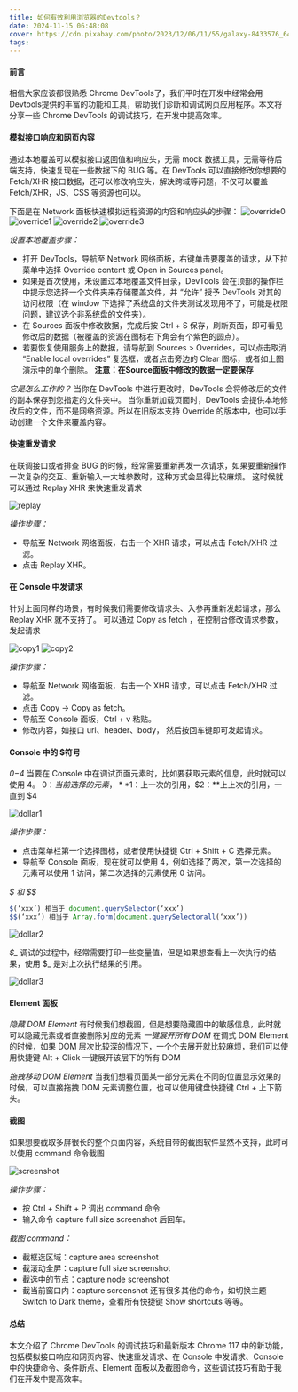 ```yaml
---
title: 如何有效利用浏览器的Devtools？
date: 2024-11-15 06:48:08
cover: https://cdn.pixabay.com/photo/2023/12/06/11/55/galaxy-8433576_640.jpg
tags:
---
```


#### 前言

相信大家应该都很熟悉 Chrome DevTools了，我们平时在开发中经常会用Devtools提供的丰富的功能和工具，帮助我们诊断和调试网页应用程序。本文将分享一些 Chrome DevTools 的调试技巧，在开发中提高效率。


#### 模拟接口响应和网页内容

通过本地覆盖可以模拟接口返回值和响应头，无需 mock 数据工具，无需等待后端支持，快速复现在一些数据下的 BUG 等。在 DevTools 可以直接修改你想要的 Fetch/XHR 接口数据，还可以修改响应头，解决跨域等问题，不仅可以覆盖 Fetch/XHR，JS、CSS 等资源也可以。

下面是在 Network 面板快速模拟远程资源的内容和响应头的步骤：
![override0](override0.png)
![override1](override1.png)
![override2](override2.png)
![override3](override3.png)

*设置本地覆盖步骤：*
- 打开 DevTools，导航至 Network 网络面板，右键单击要覆盖的请求，从下拉菜单中选择 Override content 或 Open in Sources panel。
- 如果是首次使用，未设置过本地覆盖文件目录，DevTools 会在顶部的操作栏中提示您选择一个文件夹来存储覆盖文件，并 “允许” 授予 DevTools 对其的访问权限（在 window 下选择了系统盘的文件夹测试发现用不了，可能是权限问题，建议选个非系统盘的文件夹）。
- 在 Sources 面板中修改数据，完成后按 Ctrl + S 保存，刷新页面，即可看见修改后的数据（被覆盖的资源在图标右下角会有个紫色的圆点）。
- 若要恢复使用服务上的数据，请导航到 Sources > Overrides，可以点击取消 “Enable local overrides” 复选框，或者点击旁边的 Clear 图标，或者如上图演示中的单个删除。
**注意：在Source面板中修改的数据一定要保存**

*它是怎么工作的？*
当你在 DevTools 中进行更改时，DevTools 会将修改后的文件的副本保存到您指定的文件夹中。
当你重新加载页面时，DevTools 会提供本地修改后的文件，而不是网络资源。所以在旧版本支持 Override 的版本中，也可以手动创建一个文件来覆盖内容。


#### 快速重发请求
在联调接口或者排查 BUG 的时候，经常需要重新再发一次请求，如果要重新操作一次复杂的交互、重新输入一大堆参数时，这种方式会显得比较麻烦。
这时候就可以通过 Replay XHR 来快速重发请求

![replay](replay.png)

*操作步骤：*
- 导航至 Network 网络面板，右击一个 XHR 请求，可以点击 Fetch/XHR 过滤。
- 点击 Replay XHR。


#### 在 Console 中发请求
针对上面同样的场景，有时候我们需要修改请求头、入参再重新发起请求，那么 Replay XHR 就不支持了。
可以通过 Copy as fetch ，在控制台修改请求参数，发起请求

![copy1](copy1.png)
![copy2](copy2.png)

*操作步骤：*
- 导航至 Network 网络面板，右击一个 XHR 请求，可以点击 Fetch/XHR 过滤。
- 点击 Copy -> Copy as fetch。
- 导航至 Console 面板，Ctrl + v 粘贴。
- 修改内容，如接口 url、header、body， 然后按回车键即可发起请求。



#### Console 中的 $符号
*$0-$4*
当要在 Console 中在调试页面元素时，比如要获取元素的信息，此时就可以使用 4。
$0：当前选择的元素 ，**$1：上一次的引用，$2：**上上次的引用，一直到 $4

![dollar1](dollar1.png)

*操作步骤：*
- 点击菜单栏第一个选择图标，或者使用快捷键 Ctrl + Shift + C 选择元素。
- 导航至 Console 面板，现在就可以使用 4，例如选择了两次，第一次选择的元素可以使用 1 访问，第二次选择的元素使用 0 访问。

*$ 和 $$*
```js
$(‘xxx’) 相当于 document.querySelector(‘xxx’)  
$$(‘xxx’) 相当于 Array.form(document.querySelectorall(‘xxx’))
```

![dollar2](dollar2.png)

*$_*
调试的过程中，经常需要打印一些变量值，但是如果想查看上一次执行的结果，使用 $_ 是对上次执行结果的引用。

![dollar3](dollar3.png)


#### Element 面板
*隐藏 DOM Element*
有时候我们想截图，但是想要隐藏图中的敏感信息，此时就可以隐藏元素或者直接删除对应的元素
*一键展开所有 DOM*
在调式 DOM Element 的时候，如果 DOM 层次比较深的情况下，一个个去展开就比较麻烦，我们可以使用快捷键 Alt + Click 一键展开该层下的所有 DOM

*拖拽移动 DOM Element*
当我们想看页面某一部分元素在不同的位置显示效果的时候，可以直接拖拽 DOM 元素调整位置，也可以使用键盘快捷键 Ctrl + 上下箭头。


#### 截图

如果想要截取多屏很长的整个页面内容，系统自带的截图软件显然不支持，此时可以使用 command 命令截图

![screenshot](screenshot.png)

*操作步骤：*
- 按 Ctrl + Shift + P 调出 command 命令
- 输入命令 capture full size screenshot 后回车。

*截图 command：*
- 截框选区域：capture area screenshot
- 截滚动全屏：capture full size screenshot
- 截选中的节点：capture node screenshot
- 截当前窗口内：capture screenshot
还有很多其他的命令，如切换主题 Switch to Dark theme，查看所有快捷键 Show shortcuts 等等。


#### 总结
本文介绍了 Chrome DevTools 的调试技巧和最新版本 Chrome 117 中的新功能，包括模拟接口响应和网页内容、快速重发请求、在 Console 中发请求、Console 中的快捷命令、条件断点、Element 面板以及截图命令，这些调试技巧有助于我们在开发中提高效率。

